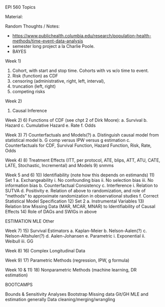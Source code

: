 EPI 560 Topics

Material: 

Random Thoughts / Notes:
- https://www.publichealth.columbia.edu/research/population-health-methods/time-event-data-analysis
- semester long project a la Charlie Poole.
- BAYES

Week 1)
1)	Cohort, with start and stop time. Cohorts with vs w/o time to event.
2)	Risk (function) as CDF
3)	censoring (administrative, right, left, interval), 
4)	truncation (left, right)
5)	competing risks

Week 2)
1)	Causal Inference

Week 2)
6)	Functions of CDF (see chpt 2 of Dirk Moore):
a.	Survival
b.	Hazard
c.	Cumulative Hazard
e.	Rate
f.	Odds

Week 3)
7)	Counterfactuals and Models(?)
a.	Distinguish causal model from statistical model
b.	G comp versus IPW versus g estimation
c.	Counterfactuals for CDF, Survival Function, Hazard Function, Risk, Rate, Odds

Week 4)
8)	Treatment Effects (ITT, per protocol, ATE, blips, ATT, ATU, CATE, LATE, Stochastic, Incremental) and Models
9)	snmms

Week 5 and 6) 
10)	Identifiability (note how this depends on estimands)
11)	Set 1
a.	Exchangeability
i.	No confounding bias
ii.	No selection bias
iii.	No information bias
b.	Counterfactual Consistency
c.	Interference
i.	Relation to SUTVA
d.	Positivity
e.	Relation of above to randomization, and role of “methods” to approximate randomization in observational studies
f.	Correct Statistical Model Specification
12)	Set 2
a.	Instrumental Variables
13)	Relation btw Missing Data (MAR, MCAR, MNAR) to Identifiability of Causal Effects
14)	Role of DAGs and SWIGs in above

ESTIMATION
	MLE
	Other
	
	

Week 7)
15)	Survival Estimators
a.	Kaplan-Meier
b.	Nelson-Aalen(?)
c.	Nelson-Altshuler(?)
d.	Aalen-Johansen
e.	Parametric
i.	Exponential
ii.	Weibull
iii.	GG


Week 8)
16)	Complex Longitudinal Data

Week 9)
17)	Parametric Methods (regression, IPW, g formula)

Week 10 & 11)
18)	Nonparametric Methods (machine learning, DR estimation)

BOOTCAMPS

Bounds & Sensitivity Analyses
Bootstrap
Missing data
Git/GH
MLE and estimation generally
Data cleaning/merging/wrangling
